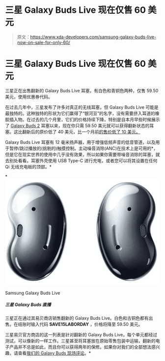 # 三星 Galaxy Buds Live 现在仅售 60 美元

> 原文：<https://www.xda-developers.com/samsung-galaxy-buds-live-now-on-sale-for-only-60/>

# 三星 Galaxy Buds Live 现在仅售 60 美元

三星正在出售翻新的 Galaxy Buds Live 耳塞，有白色和青铜色两种，仅售 59.50 美元，使用优惠券代码。

在过去几年中，三星发布了许多对真正的无线耳塞，但 Galaxy Buds Live 可能是最独特的。这种独特的形状为它们赢得了“银河豆”的名字，没有需要挤入耳道的橡胶插入物。在过去的几个月里，它们的价格持续下降，特别是自本月早些时候展示了 [Galaxy Buds 2](https://www.xda-developers.com/samsung-galaxy-buds-2/) 耳塞以来，现在你只需 59.50 美元就可以获得翻新状态的耳塞。这比翻新后的原价低了 40 美元，比一个月前[的售价低了 10 美元。](https://www.xda-developers.com/get-the-samsung-galaxy-buds-live-earbuds-for-just-70/)

Galaxy Buds Live 耳塞有 12 毫米扬声器，用于增强低频声音的低音管道，以及用于暂停/跳过播放的(挑剔的)触摸控制。主动噪音消除(ANC)在技术上是可用的*，但是它在现实世界的使用中几乎没有效果，所以如果你需要带噪音消除的耳塞，就去别处看看。耳塞外壳使用 USB Type-C 进行充电，或者您可以将其设置在任何 Qi 无线充电板的顶部。*

 *<picture>![These unique wireless earbuds are $100 right now at Amazon, Best Buy, and Samsung's eBay store.](img/638aa4769b6ed3488dc0a041b7d7285a.png)</picture> 

Samsung Galaxy Buds Live

##### 三星 Galaxy Buds 直播

三星正在通过其易贝商店销售翻新的 Galaxy Buds Live。白色和古铜色都有出售。在结账时输入代码 **SAVE15LABORDAY** ，价格将降至 59.50 美元。

三星易贝官方商店的这一列表是针对翻新的 Galaxy Buds Live，每个单元都经过测试，可以像新的一样工作。三星甚至将耳塞放在原始零售包装中运输，翻新的电子产品并不总是如此，而且你可以获得两年的保修。如果你对我们的全部想法感兴趣，请查看[我们的 Galaxy Buds 现场评论](https://www.xda-developers.com/samsung-galaxy-buds-live-review/)。*